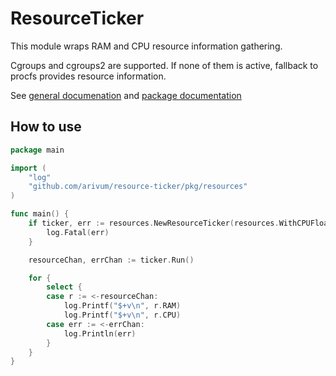 # ResourceTicker

This module wraps RAM and CPU resource information gathering.

Cgroups and cgroups2 are supported. If none of them is active, fallback to procfs provides resource information.

See [general documenation](https://pkg.go.dev/github.com/arivum/resource-ticker) and [package documentation](https://pkg.go.dev/github.com/arivum/resource-ticker/pkg/resources)

## How to use

```go
package main

import (
    "log"
    "github.com/arivum/resource-ticker/pkg/resources"
)

func main() {
    if ticker, err := resources.NewResourceTicker(resources.WithCPUFloatingAvg(1)); err != nil {
        log.Fatal(err)
    }

    resourceChan, errChan := ticker.Run()

    for {
		select {
		case r := <-resourceChan:
			log.Printf("$+v\n", r.RAM)
			log.Printf("$+v\n", r.CPU)
		case err := <-errChan:
			log.Println(err)
		}
	}
}
```
